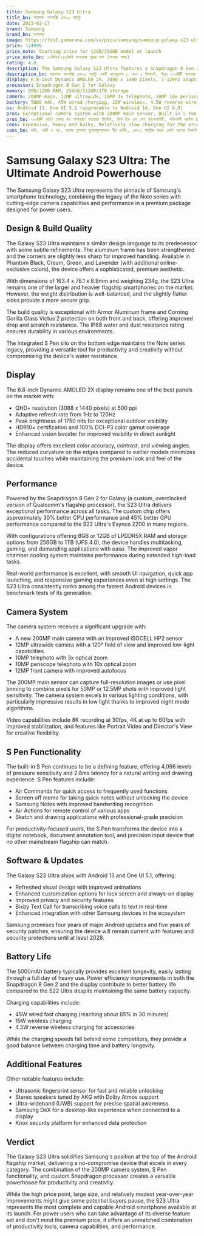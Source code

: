 ```yaml
---
title: Samsung Galaxy S23 Ultra
title_bn: স্যামসাং গ্যালাক্সি এস২৩ আল্ট্রা
date: 2023-02-17
brand: Samsung
brand_bn: স্যামসাং
image: https://fdn2.gsmarena.com/vv/pics/samsung/samsung-galaxy-s23-ultra-5g-1.jpg
price: 124999
price_note: Starting price for 12GB/256GB model at launch
price_note_bn: ১২জিবি/২৫৬জিবি মডেলের শুরুর দাম (লঞ্চের সময়)
rating: 4.8
description: The Samsung Galaxy S23 Ultra features a Snapdragon 8 Gen 2 chipset, an advanced 200MP camera system, S Pen functionality, and a premium design with enhanced durability.
description_bn: স্যামসাং গ্যালাক্সি এস২৩ আল্ট্রা একটি স্ন্যাপড্রাগন ৮ জেন ২ চিপসেট, উন্নত ২০০MP ক্যামেরা সিস্টেম, এস পেন ফাংশনালিটি এবং বর্ধিত স্থায়িত্ব সহ একটি প্রিমিয়াম ডিজাইন সহ আসে।
display: 6.8-inch Dynamic AMOLED 2X, 3088 x 1440 pixels, 1-120Hz adaptive
processor: Snapdragon 8 Gen 2 for Galaxy
memory: 8GB/12GB RAM, 256GB/512GB/1TB storage
camera: 200MP main, 12MP ultrawide, 10MP 3x telephoto, 10MP 10x periscope telephoto; 12MP front
battery: 5000 mAh, 45W wired charging, 15W wireless, 4.5W reverse wireless
os: Android 13, One UI 5.1 (upgradable to Android 14, One UI 6.0)
pros: Exceptional camera system with 200MP main sensor, Built-in S Pen functionality, Powerful custom Snapdragon processor, Premium build quality, Four years of OS updates, Bright and responsive display
pros_bn: ২০০MP মেইন সেন্সর সহ অসাধারণ ক্যামেরা সিস্টেম, বিল্ট-ইন এস পেন ফাংশনালিটি, শক্তিশালী কাস্টম স্ন্যাপড্রাগন প্রসেসর, প্রিমিয়াম বিল্ড কোয়ালিটি, চার বছরের ওএস আপডেট, উজ্জ্বল এবং প্রতিক্রিয়াশীল ডিসপ্লে
cons: Expensive, Heavy and bulky, Relatively slow charging for the price, Similar design to S22 Ultra, Limited camera improvements over predecessor
cons_bn: দামি, ভারী ও বড়, দামের তুলনায় তুলনামূলকভাবে ধীর চার্জিং, এস২২ আল্ট্রার সাথে একই ধরনের ডিজাইন, পূর্বসূরির তুলনায় সীমিত ক্যামেরা উন্নতি
---
```


# Samsung Galaxy S23 Ultra: The Ultimate Android Powerhouse

The Samsung Galaxy S23 Ultra represents the pinnacle of Samsung's smartphone technology, combining the legacy of the Note series with cutting-edge camera capabilities and performance in a premium package designed for power users.

## Design & Build Quality

The Galaxy S23 Ultra maintains a similar design language to its predecessor with some subtle refinements. The aluminum frame has been strengthened and the corners are slightly less sharp for improved handling. Available in Phantom Black, Cream, Green, and Lavender (with additional online-exclusive colors), the device offers a sophisticated, premium aesthetic.

With dimensions of 163.4 x 78.1 x 8.9mm and weighing 234g, the S23 Ultra remains one of the larger and heavier flagship smartphones on the market. However, the weight distribution is well-balanced, and the slightly flatter sides provide a more secure grip.

The build quality is exceptional with Armor Aluminum frame and Corning Gorilla Glass Victus 2 protection on both front and back, offering improved drop and scratch resistance. The IP68 water and dust resistance rating ensures durability in various environments.

The integrated S Pen silo on the bottom edge maintains the Note series legacy, providing a versatile tool for productivity and creativity without compromising the device's water resistance.

## Display

The 6.8-inch Dynamic AMOLED 2X display remains one of the best panels on the market with:

- QHD+ resolution (3088 x 1440 pixels) at 500 ppi
- Adaptive refresh rate from 1Hz to 120Hz
- Peak brightness of 1750 nits for exceptional outdoor visibility
- HDR10+ certification and 100% DCI-P3 color gamut coverage
- Enhanced vision booster for improved visibility in direct sunlight

The display offers excellent color accuracy, contrast, and viewing angles. The reduced curvature on the edges compared to earlier models minimizes accidental touches while maintaining the premium look and feel of the device.

## Performance

Powered by the Snapdragon 8 Gen 2 for Galaxy (a custom, overclocked version of Qualcomm's flagship processor), the S23 Ultra delivers exceptional performance across all tasks. The custom chip offers approximately 30% better CPU performance and 45% better GPU performance compared to the S22 Ultra's Exynos 2200 in many regions.

With configurations offering 8GB or 12GB of LPDDR5X RAM and storage options from 256GB to 1TB (UFS 4.0), the device handles multitasking, gaming, and demanding applications with ease. The improved vapor chamber cooling system maintains performance during extended high-load tasks.

Real-world performance is excellent, with smooth UI navigation, quick app launching, and responsive gaming experiences even at high settings. The S23 Ultra consistently ranks among the fastest Android devices in benchmark tests of its generation.

## Camera System

The camera system receives a significant upgrade with:

- A new 200MP main camera with an improved ISOCELL HP2 sensor
- 12MP ultrawide camera with a 120° field of view and improved low-light capabilities
- 10MP telephoto with 3x optical zoom
- 10MP periscope telephoto with 10x optical zoom
- 12MP front camera with improved autofocus

The 200MP main sensor can capture full-resolution images or use pixel binning to combine pixels for 50MP or 12.5MP shots with improved light sensitivity. The camera system excels in various lighting conditions, with particularly impressive results in low light thanks to improved night mode algorithms.

Video capabilities include 8K recording at 30fps, 4K at up to 60fps with improved stabilization, and features like Portrait Video and Director's View for creative flexibility.

## S Pen Functionality

The built-in S Pen continues to be a defining feature, offering 4,096 levels of pressure sensitivity and 2.8ms latency for a natural writing and drawing experience. S Pen features include:

- Air Commands for quick access to frequently used functions
- Screen off memo for taking quick notes without unlocking the device
- Samsung Notes with improved handwriting recognition
- Air Actions for remote control of various apps
- Sketch and drawing applications with professional-grade precision

For productivity-focused users, the S Pen transforms the device into a digital notebook, document annotation tool, and precision input device that no other mainstream flagship can match.

## Software & Updates

The Galaxy S23 Ultra ships with Android 13 and One UI 5.1, offering:

- Refreshed visual design with improved animations
- Enhanced customization options for lock screen and always-on display
- Improved privacy and security features
- Bixby Text Call for transcribing voice calls to text in real-time
- Enhanced integration with other Samsung devices in the ecosystem

Samsung promises four years of major Android updates and five years of security patches, ensuring the device will remain current with features and security protections until at least 2028.

## Battery Life

The 5000mAh battery typically provides excellent longevity, easily lasting through a full day of heavy use. Power efficiency improvements in both the Snapdragon 8 Gen 2 and the display contribute to better battery life compared to the S22 Ultra despite maintaining the same battery capacity.

Charging capabilities include:

- 45W wired fast charging (reaching about 65% in 30 minutes)
- 15W wireless charging
- 4.5W reverse wireless charging for accessories

While the charging speeds fall behind some competitors, they provide a good balance between charging time and battery longevity.

## Additional Features

Other notable features include:

- Ultrasonic fingerprint sensor for fast and reliable unlocking
- Stereo speakers tuned by AKG with Dolby Atmos support
- Ultra-wideband (UWB) support for precise spatial awareness
- Samsung DeX for a desktop-like experience when connected to a display
- Knox security platform for enhanced data protection

## Verdict

The Galaxy S23 Ultra solidifies Samsung's position at the top of the Android flagship market, delivering a no-compromise device that excels in every category. The combination of the 200MP camera system, S Pen functionality, and custom Snapdragon processor creates a versatile powerhouse for productivity and creativity.

While the high price point, large size, and relatively modest year-over-year improvements might give some potential buyers pause, the S23 Ultra represents the most complete and capable Android smartphone available at its launch. For power users who can take advantage of its diverse feature set and don't mind the premium price, it offers an unmatched combination of productivity tools, camera capabilities, and performance.